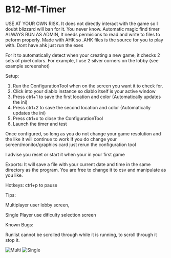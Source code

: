 # B12-Mf-Timer
USE AT YOUR OWN RISK. It does not directly interact with the game so I doubt blizzard will ban for it. You never know.
Automatic magic find timer
ALWAYS RUN AS ADMIN, It needs permisions to read and write to files to peform properly.
Made with AHK so .AHK files is the source for you to play with. Dont have ahk just run the exes

For it to automatically detect when your creating a new game, it checks 2 sets of pixel colors.
For example, I use 2 silver corners on the lobby (see example screenshot)

Setup:
1. Run the ConfigurationTool when on the screen you want it to check for.
2. Click into your diablo instance so diablo itself is your active window
3. Press ctrl+1 to save the first location and color (Automatically updates the ini)
4. Press ctrl+2 to save the second location and color (Automatically updates the ini)
5. Press ctrl+x to close the ConfigurationTool
6. Launch the timer and test

Once configured, so long as you do not change your game resolution and the like it will continue to work
If you do change your screen/monitor/graphics card just rerun the configuration tool

I advise you reset or start it when your in your first game

Exports:
It will save a file with your current date and time in the same directory as the program. You are free to change it to csv and manipulate as you like.

Hotkeys:
ctrl+p to pause

Tips:

Multiplayer user lobby screen,

Single Player use dificulty selection screen

Known Bugs:

Runlist cannot be scrolled through while it is running, to scroll through it stop it.

![Multi](https://user-images.githubusercontent.com/116857019/198467962-e00a4f21-2353-403a-85e1-127eea7921c9.png)
![Single](https://user-images.githubusercontent.com/116857019/198468017-3c0fb8b2-cb34-4bae-a83e-043f3315f656.png)
